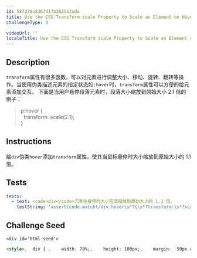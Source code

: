 ```yaml
---
id: 587d78a5367417b2b2512ada
title: Use the CSS Transform scale Property to Scale an Element on Hover
challengeType: 0

videoUrl: ''
localeTitle: Use the CSS Transform scale Property to Scale an Element on Hover
---
```


## Description
<section id='description'>
<code>transform</code>属性有很多函数，可以对元素进行调整大小、移动、旋转、翻转等操作。当使用伪类描述元素的指定状态如<code>:hover</code>时，<code>transform</code>属性可以方便的给元素添加交互。
下面是当用户悬停段落元素时，段落大小缩放到原始大小 2.1 倍的例子：
<blockquote>p:hover {<br>&nbsp;&nbsp;transform: scale(2.1);<br>}</blockquote>
</section>

## Instructions
<section id='instructions'>
给<code>div</code>伪类<code>hover</code>添加<code>transform</code>属性，使其当鼠标悬停时大小缩放到原始大小的 1.1 倍。
</section>

## Tests
<section id='tests'>

```yml
tests:
  - text: <code>div</code>元素在悬停时大小应该缩放到原始大小的 1.1 倍。
    testString: 'assert(code.match(/div:hover\s*?{\s*?transform:\s*?scale\(1\.1\);/gi), "<code>div</code>元素在悬停时大小应该缩放到原始大小的 1.1 倍。");'

```

</section>

## Challenge Seed
<section id='challengeSeed'>

    <div id='html-seed'>
```html
<style>,  div { ,    width: 70%;,    height: 100px;,    margin:  50px auto;,    background: linear-gradient(,      53deg,,      #ccfffc,,      #ffcccf,    );,  },  ,  ,  ,</style>,,<div></div>
```





</div>





</section>

              